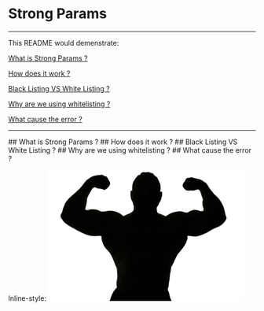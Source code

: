 # Strong Params
---------------------------------------

This README would demenstrate:

[What is Strong Params ?](#question1)

[How does it work ?](#question2)

[Black Listing VS White Listing ?](#question3)

[Why are we using whitelisting ?](#question4)

[What cause the error ?](#question5)

--------------------------------------

<a name="question1"/>
## What is Strong Params ?

<a name="question2"/>
## How does it work ?

<a name="question3"/>
## Black Listing VS White Listing ?

<a name="question4"/>
## Why are we using whitelisting ?

<a name="question5"/>
## What cause the error ?



Inline-style: 
![alt text](https://github.com/paulliu87/StrongParams/blob/master/download.png "Strong Params")
